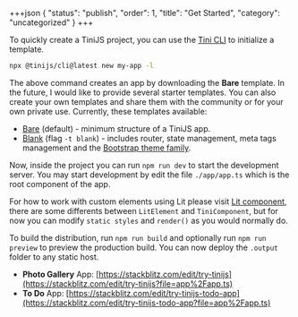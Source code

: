 +++json
{
  "status": "publish",
  "order": 1,
  "title": "Get Started",
  "category": "uncategorized"
}
+++

To quickly create a TiniJS project, you can use the [Tini CLI](/cli) to initialize a template.

```bash
npx @tinijs/cli@latest new my-app -l
```

The above command creates an app by downloading the **Bare** template. In the future, I would like to provide several starter templates. You can also create your own templates and share them with the community or for your own private use. Currently, these templates available:

- [Bare](https://github.com/tinijs/bare-starter) (default) - minimum structure of a TiniJS app.
- [Blank](https://github.com/tinijs/blank-starter) (flag `-t blank`) - includes router, state management, meta tags management and the [Bootstrap theme family](/ui).

Now, inside the project you can run `npm run dev` to start the development server. You may start development by edit the file `./app/app.ts` which is the root component of the app.

For how to work with custom elements using Lit please visit [Lit component](https://lit.dev/docs/components/overview/), there are some differents between `LitElement` and `TiniComponent`, but for now you can modify `static styles` and `render()` as you would normally do.

To build the distribution, run `npm run build` and optionally run `npm run preview` to preview the production build. You can now deploy the `.output` folder to any static host.

- **Photo Gallery** App: [https://stackblitz.com/edit/try-tinijs](https://stackblitz.com/edit/try-tinijs?file=app%2Fapp.ts)
- **To Do** App: [https://stackblitz.com/edit/try-tinijs-todo-app](https://stackblitz.com/edit/try-tinijs-todo-app?file=app%2Fapp.ts)
